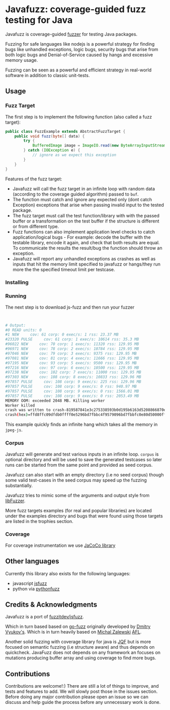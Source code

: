 # Javafuzz: coverage-guided fuzz testing for Java

Javafuzz is coverage-guided [fuzzer](https://developer.mozilla.org/en-US/docs/Glossary/Fuzzing) 
for testing Java packages.

Fuzzing for safe languages like nodejs is a powerful strategy for finding bugs like unhandled exceptions, logic bugs,
security bugs that arise from both logic bugs and Denial-of-Service caused by hangs and excessive memory usage.

Fuzzing can be seen as a powerful and efficient strategy in real-world software in addition to classic unit-tests.

## Usage

### Fuzz Target

The first step is to implement the following function (also called a fuzz target):

```java
public class FuzzExample extends AbstractFuzzTarget {
    public void fuzz(byte[] data) {
        try {
            BufferedImage image = ImageIO.read(new ByteArrayInputStream(data));
        } catch (IOException e) {
            // ignore as we expect this exception
        }
    }
}
```

Features of the fuzz target:

* Javafuzz will call the fuzz target in an infinite loop with random data (according to the coverage guided algorithm) passed to `buf`.
* The function must catch and ignore any expected only (dont catch Exception) exceptions that arise when passing invalid input to the tested package.
* The fuzz target must call the test function/library with with the passed buffer or a transformation on the test buffer 
if the structure is different or from different type.
* Fuzz functions can also implement application level checks to catch application/logical bugs - For example: 
decode the buffer with the testable library, encode it again, and check that both results are equal. To communicate the results
the result/bug the function should throw an exception.
* Javafuzz will report any unhandled exceptions as crashes as well as inputs that hit the memory limit specified to javafuzz
or hangs/they run more the the specified timeout limit per testcase.

### Installing

### Running

The next step is to download js-fuzz and then run your fuzzer

```bash


# Output:
#0 READ units: 0
#1 NEW     cov: 61 corp: 0 exec/s: 1 rss: 23.37 MB
#23320 PULSE     cov: 61 corp: 1 exec/s: 10614 rss: 35.3 MB
#96022 NEW     cov: 70 corp: 1 exec/s: 11320 rss: 129.95 MB
#96971 NEW     cov: 78 corp: 2 exec/s: 10784 rss: 129.95 MB
#97046 NEW     cov: 79 corp: 3 exec/s: 9375 rss: 129.95 MB
#97081 NEW     cov: 81 corp: 4 exec/s: 11666 rss: 129.95 MB
#97195 NEW     cov: 93 corp: 5 exec/s: 9500 rss: 129.95 MB
#97216 NEW     cov: 97 corp: 6 exec/s: 10500 rss: 129.95 MB
#97238 NEW     cov: 102 corp: 7 exec/s: 11000 rss: 129.95 MB
#97303 NEW     cov: 108 corp: 8 exec/s: 10833 rss: 129.96 MB
#97857 PULSE     cov: 108 corp: 9 exec/s: 225 rss: 129.96 MB
#97857 PULSE     cov: 108 corp: 9 exec/s: 0 rss: 940.97 MB
#97857 PULSE     cov: 108 corp: 9 exec/s: 0 rss: 1566.01 MB
#97857 PULSE     cov: 108 corp: 9 exec/s: 0 rss: 2053.49 MB
MEMORY OOM: exceeded 2048 MB. Killing worker
Worker killed
crash was written to crash-819587841e3c275338593b0d195b6163d5208866870e2abf3be8cfc781d2688d
crash(hex)=ffd8ffc09dfdb0ffff0e5296bd7fbbc4f9579096bd7fbbfc0e80d50000ffff36fa400100236701bf73ffaf8003a57f097f5e000000008023c4f9579096bd7fbb008000001500b34e8c018fda5212
```

This example quickly finds an infinite hang which takes all the memory in `jpeg-js`.

### Corpus

Javafuzz will generate and test various inputs in an infinite loop. `corpus` is optional directory and will be used to
save the generated testcases so later runs can be started from the same point and provided as seed corpus.

Javafuzz can also start with an empty directory (i.e no seed corpus) though some valid test-cases in the seed corpus
may speed up the fuzzing substantially.  

Javafuzz tries to mimic some of the arguments and output style from [libFuzzer](https://llvm.org/docs/LibFuzzer.html).

More fuzz targets examples (for real and popular libraries) are located under the examples directory and
bugs that were found using those targets are listed in the trophies section.

### Coverage

For coverage instrumentation we use [JaCoCo library](https://github.com/jacoco/jacoco)


## Other languages

Currently this library also exists for the following languages:
* javascript [jsfuzz](https://github.com/fuzzitdev/jsfuzz)
* python via [pythonfuzz](https://github.com/fuzzitdev/pythonfuzz)

## Credits & Acknowledgments

Javafuzz is a port of [fuzzitdev/jsfuzz](https://github.com/fuzzitdev/jsfuzz).

Which in turn based based on [go-fuzz](https://github.com/dvyukov/go-fuzz) originally developed by [Dmitry Vyukov's](https://twitter.com/dvyukov).
Which is in turn heavily based on [Michal Zalewski](https://twitter.com/lcamtuf) [AFL](http://lcamtuf.coredump.cx/afl/).

Another solid fuzzing with coverage library for java is [JQF](https://github.com/rohanpadhye/jqf) but is more
focused on semantic fuzzing (i.e structure aware) and thus depends on quickcheck. JavaFuzz does not 
depends on any framework an focuses on mutations producing buffer array and using coverage to find more bugs.

## Contributions

Contributions are welcome!:) There are still a lot of things to improve, and tests and features to add. We will slowly post those in the
issues section. Before doing any major contribution please open an issue so we can discuss and help guide the process before
any unnecessary work is done.

